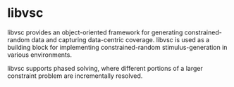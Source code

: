 # libvsc

libvsc provides an object-oriented framework for generating 
constrained-random data and capturing data-centric coverage. libvsc
is used as a building block for implementing constrained-random
stimulus-generation in various environments.

libvsc supports phased solving, where different portions of a
larger constraint problem are incrementally resolved.

